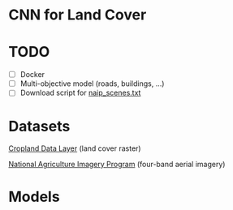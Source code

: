 # CNN for Land Cover

# TODO

* [ ] Docker
* [ ] Multi-objective model (roads, buildings, ...)
* [ ] Download script for [naip_scenes.txt](naip_scenes.txt)

# Datasets

[Cropland Data Layer](https://www.nass.usda.gov/Research_and_Science/Cropland/Release/) (land cover raster)

[National Agriculture Imagery Program](https://www.fsa.usda.gov/programs-and-services/aerial-photography/imagery-programs/naip-imagery/) (four-band aerial imagery)

# Models
